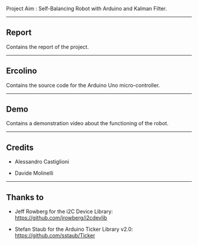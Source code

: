 Project Aim : Self-Balancing Robot with Arduino and Kalman Filter.

*******************************************************************************

Report
---------
Contains the report of the project.

*******************************************************************************

Ercolino
-------
Contains the source code for the Arduino Uno micro-controller.

*******************************************************************************

Demo
--------
Contains a demonstration video about the functioning of the robot.

*******************************************************************************

Credits
----------

- Alessandro Castiglioni

- Davide Molinelli

*******************************************************************************

Thanks to
-------------

- Jeff Rowberg for the i2C Device Library: https://github.com/jrowberg/i2cdevlib

- Stefan Staub for the Arduino Ticker Library v2.0: https://github.com/sstaub/Ticker
